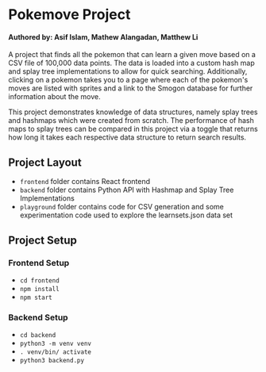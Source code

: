 # Pokemove Project
#### Authored by: Asif Islam, Mathew Alangadan, Matthew Li
A project that finds all the pokemon that can learn a given move based on a CSV file of 100,000 data points. The data is loaded into a custom hash map and splay tree implementations to allow for quick searching. Additionally, clicking on a pokemon takes you to a page where each of the pokemon's moves are listed with sprites and a link to the Smogon database for further information about the move.

This project demonstrates knowledge of data structures, namely splay trees and hashmaps which were created from scratch. The performance of hash maps to splay trees can be compared in this project via a toggle that returns how long it takes each respective data structure to return search results.

## Project Layout

- `frontend` folder contains React frontend
- `backend` folder contains Python API with Hashmap and Splay Tree Implementations
- `playground` folder contains code for CSV generation and some experimentation code used to explore the learnsets.json data set

## Project Setup

### Frontend Setup

- `cd frontend`
- `npm install`
- `npm start`

### Backend Setup

- `cd backend`
- `python3 -m venv venv`
- `. venv/bin/ activate`
- `python3 backend.py`
